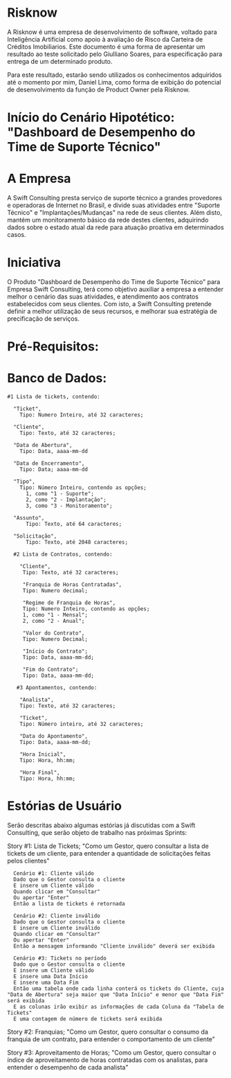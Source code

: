 # Risknow

A Risknow é uma empresa de desenvolvimento de software, voltado para Inteligência Artificial como apoio à avaliação de Risco da Carteira de Créditos Imobiliarios.
Este documento é uma forma de apresentar um resultado ao teste solicitado pelo Giulliano Soares, para especificação para entrega de um determinado produto.

Para este resultado, estarão sendo utilizados os conhecimentos adquiridos até o momento por mim, Daniel Lima, como forma de exibição do potencial de desenvolvimento da função de Product Owner pela Risknow.

# Início do Cenário Hipotético: "Dashboard de Desempenho do Time de Suporte Técnico"

# A Empresa

A Swift Consulting presta serviço de suporte técnico a grandes provedores e operadoras de Internet no Brasil, e divide suas atividades entre "Suporte Técnico" e "Implantações/Mudanças" na rede de seus clientes. Além disto, mantém um monitoramento básico da rede destes clientes, adquirindo dados sobre o estado atual da rede para atuação proativa em determinados casos.

# Iniciativa

O Produto "Dashboard de Desempenho do Time de Suporte Técnico" para Empresa Swift Consulting, terá como objetivo auxiliar a empresa a entender melhor o cenário das suas atividades, e atendimento aos contratos estabelecidos com seus clientes. Com isto, a Swift Consulting pretende definir a melhor utilização de seus recursos, e melhorar sua estratégia de precificação de serviços.

# Pré-Requisitos:

  # Banco de Dados: 
  
    #1 Lista de tickets, contendo:
    
      "Ticket",
        Tipo: Numero Inteiro, até 32 caracteres;
        
      "Cliente",
        Tipo: Texto, até 32 caracteres;

      "Data de Abertura", 
        Tipo: Data, aaaa-mm-dd

      "Data de Encerramento", 
        Tipo: Data; aaaa-mm-dd

      "Tipo", 
        Tipo: Número Inteiro, contendo as opções;
          1, como "1 - Suporte";
          2, como "2 - Implantação";
          3, como "3 - Monitoramento";

      "Assunto", 
          Tipo: Texto, até 64 caracteres;

      "Solicitação",
          Tipo: Texto, até 2048 caracteres;
            
      #2 Lista de Contratos, contendo:
      
        "Cliente",
         Tipo: Texto, até 32 caracteres;
         
         "Franquia de Horas Contratadas",
         Tipo: Numero decimal;
         
         "Regime de Franquia de Horas",
         Tipo: Numero Inteiro, contendo as opções;
         1, como "1 - Mensal";
         2, como "2 - Anual";
         
         "Valor do Contrato",
         Tipo: Numero Decimal;
         
         "Início do Contrato";
         Tipo: Data, aaaa-mm-dd;
         
         "Fim do Contrato";
         Tipo: Data, aaaa-mm-dd;
         
       #3 Apontamentos, contendo:
       
        "Analista",
        Tipo: Texto, até 32 caracteres;
        
        "Ticket",
        Tipo: Número inteiro, até 32 caracteres;
        
        "Data do Apontamento",
        Tipo: Data, aaaa-mm-dd;
        
        "Hora Inicial",
        Tipo: Hora, hh:mm;
        
        "Hora Final",
        Tipo: Hora, hh:mm;  

# Estórias de Usuário

Serão descritas abaixo algumas estórias já discutidas com a Swift Consulting, que serão objeto de trabalho nas próximas Sprints:

  Story #1: Lista de Tickets;
    "Como um Gestor, quero consultar a lista de tickets de um cliente, para entender a quantidade de solicitações feitas pelos clientes"
    
      Cenário #1: Cliente válido
      Dado que o Gestor consulta o cliente
      E insere um Cliente válido
      Quando clicar em "Consultar"
      Ou apertar "Enter"
      Então a lista de tickets é retornada
      
      Cenário #2: Cliente inválido
      Dado que o Gestor consulta o cliente
      E insere um Cliente inválido
      Quando clicar em "Consultar"
      Ou apertar "Enter"
      Então a mensagem informando "Cliente inválido" deverá ser exibida
      
      Cenário #3: Tickets no período
      Dado que o Gestor consulta o cliente
      E insere um Cliente válido
      E insere uma Data Início
      E insere uma Data Fim
      Então uma tabela onde cada linha conterá os tickets do Cliente, cuja "Data de Abertura" seja maior que "Data Início" e menor que "Data Fim" será exibida
      E as colunas irão exibir as informações de cada Coluna da "Tabela de Tickets"
      E uma contagem de número de tickets será exibida
  
  Story #2: Franquias;
    "Como um Gestor, quero consultar o consumo da franquia de um contrato, para entender o comportamento de um cliente"
  
  
  Story #3: Aproveitamento de Horas;
    "Como um Gestor, quero consultar o índice de aproveitamento de horas contratadas com os analistas, para entender o desempenho de cada analista"
  
  
  
  
  
  
